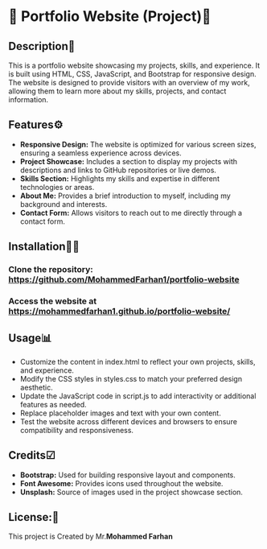 # 💼 Portfolio Website (Project)📝

## Description🧾
This is a portfolio website showcasing my projects, skills, and experience. It is built using HTML, CSS, JavaScript, and Bootstrap for responsive design. The website is designed to provide visitors with an overview of my work, allowing them to learn more about my skills, projects, and contact information.

## Features⚙️
- **Responsive Design:** The website is optimized for various screen sizes, ensuring a seamless experience across devices.
- **Project Showcase:** Includes a section to display my projects with descriptions and links to GitHub repositories or live demos.
- **Skills Section:** Highlights my skills and expertise in different technologies or areas.
- **About Me:** Provides a brief introduction to myself, including my background and interests.
- **Contact Form:** Allows visitors to reach out to me directly through a contact form.

## Installation🧑‍🔧
### Clone the repository: https://github.com/MohammedFarhan1/portfolio-website
### Access the website at https://mohammedfarhan1.github.io/portfolio-website/

## Usage📊
- Customize the content in index.html to reflect your own projects, skills, and experience.
- Modify the CSS styles in styles.css to match your preferred design aesthetic.
- Update the JavaScript code in script.js to add interactivity or additional features as needed.
- Replace placeholder images and text with your own content.
- Test the website across different devices and browsers to ensure compatibility and responsiveness.

## Credits☑
- **Bootstrap:** Used for building responsive layout and components.
- **Font Awesome:** Provides icons used throughout the website.
- **Unsplash:** Source of images used in the project showcase section.

 ## License:🪪
  This project is Created by Mr.**Mohammed Farhan**


